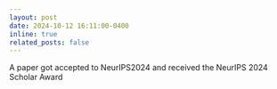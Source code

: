 ```yaml
---
layout: post
date: 2024-10-12 16:11:00-0400
inline: true
related_posts: false
---
```

A paper got accepted to NeurIPS2024 and received the NeurIPS 2024 Scholar Award